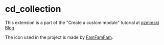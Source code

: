 cd_collection
=============

This extension is a part of the "Create a custom module" tutorial at [qzminski Blog](http://blog.qzminski.com).

The icon used in the project is made by [FamFamFam](http://famfamfam.com).